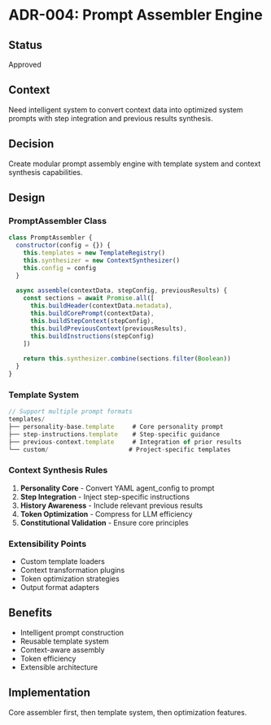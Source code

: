 # ADR-004: Prompt Assembler Engine

## Status
Approved

## Context
Need intelligent system to convert context data into optimized system prompts with step integration and previous results synthesis.

## Decision
Create modular prompt assembly engine with template system and context synthesis capabilities.

## Design

### PromptAssembler Class
```javascript
class PromptAssembler {
  constructor(config = {}) {
    this.templates = new TemplateRegistry()
    this.synthesizer = new ContextSynthesizer()
    this.config = config
  }
  
  async assemble(contextData, stepConfig, previousResults) {
    const sections = await Promise.all([
      this.buildHeader(contextData.metadata),
      this.buildCorePrompt(contextData),
      this.buildStepContext(stepConfig),
      this.buildPreviousContext(previousResults),
      this.buildInstructions(stepConfig)
    ])
    
    return this.synthesizer.combine(sections.filter(Boolean))
  }
}
```

### Template System
```javascript
// Support multiple prompt formats
templates/
├── personality-base.template     # Core personality prompt
├── step-instructions.template    # Step-specific guidance  
├── previous-context.template     # Integration of prior results
└── custom/                      # Project-specific templates
```

### Context Synthesis Rules
1. **Personality Core** - Convert YAML agent_config to prompt
2. **Step Integration** - Inject step-specific instructions
3. **History Awareness** - Include relevant previous results
4. **Token Optimization** - Compress for LLM efficiency
5. **Constitutional Validation** - Ensure core principles

### Extensibility Points
- Custom template loaders
- Context transformation plugins
- Token optimization strategies
- Output format adapters

## Benefits
- Intelligent prompt construction
- Reusable template system
- Context-aware assembly
- Token efficiency
- Extensible architecture

## Implementation
Core assembler first, then template system, then optimization features.